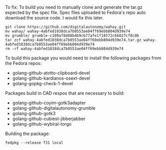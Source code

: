 To fix: To build you need to manually clone and generate the tar.gz expected by the spec file.
Spec files uploaded to Fedora's repo auto download the source code. I would fix this later.

```
git clone https://github.com/digitalautonomy/wahay.git
mv wahay/ wahay-4abfed1038dca7b0553ae04ff69ebb804d939e74
mv grumble/ grumble-c109af8d88b4b9cb77afe1f18572c66027cf8c0b
tar zcf wahay-4abfed1038dca7b0553ae04ff69ebb804d939e74.tar.gz wahay-4abfed1038dca7b0553ae04ff69ebb804d939e74
rm -rf wahay-4abfed1038dca7b0553ae04ff69ebb804d939e74
```

To build this package you would need to install the following packages from the Fedora repos:
*  golang-github-atotto-clipboard-devel
*  golang-github-kardianos-osext-devel
*  golang-gopkg-check-1-devel

Packages build in CAD respos that are necessary to build:
*  golang-github-coyim-gotk3adapter    
*  golang-github-digitalautonomy-grumble  
*  golang-github-gotk3
*  golang-github-cubiest-jibberjabber  
*  golang-github-wybiral-torgo



Building the package:
```
fedpkg --release f31 local
```
